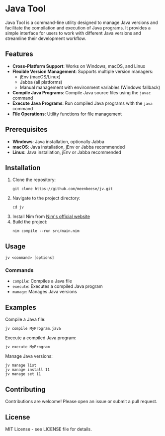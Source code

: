 # Java Tool

Java Tool is a command-line utility designed to manage Java versions and facilitate the compilation and execution of Java programs. It provides a simple interface for users to work with different Java versions and streamline their development workflow.

## Features

- **Cross-Platform Support**: Works on Windows, macOS, and Linux
- **Flexible Version Management**: Supports multiple version managers:
  - jEnv (macOS/Linux)
  - Jabba (all platforms)
  - Manual management with environment variables (Windows fallback)
- **Compile Java Programs**: Compile Java source files using the `javac` command
- **Execute Java Programs**: Run compiled Java programs with the `java` command
- **File Operations**: Utility functions for file management

## Prerequisites

- **Windows**: Java installation, optionally Jabba
- **macOS**: Java installation, jEnv or Jabba recommended
- **Linux**: Java installation, jEnv or Jabba recommended

## Installation

1. Clone the repository:
   ```
   git clone https://github.com/meenbeese/jv.git
   ```
2. Navigate to the project directory:
   ```
   cd jv
   ```
3. Install Nim from [Nim's official website](https://nim-lang.org/)
4. Build the project:
   ```
   nim compile --run src/main.nim
   ```

## Usage

```
jv <command> [options]
```

### Commands

- `compile`: Compiles a Java file
- `execute`: Executes a compiled Java program
- `manage`: Manages Java versions

## Examples

Compile a Java file:
```
jv compile MyProgram.java
```

Execute a compiled Java program:
```
jv execute MyProgram
```

Manage Java versions:
```
jv manage list
jv manage install 11
jv manage set 11
```

## Contributing

Contributions are welcome! Please open an issue or submit a pull request.

## License

MIT License - see LICENSE file for details.
